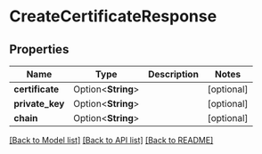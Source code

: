 # CreateCertificateResponse

## Properties

Name | Type | Description | Notes
------------ | ------------- | ------------- | -------------
**certificate** | Option<**String**> |  | [optional]
**private_key** | Option<**String**> |  | [optional]
**chain** | Option<**String**> |  | [optional]

[[Back to Model list]](../README.md#documentation-for-models) [[Back to API list]](../README.md#documentation-for-api-endpoints) [[Back to README]](../README.md)



